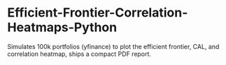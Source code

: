 # Efficient-Frontier-Correlation-Heatmaps-Python
Simulates 100k portfolios (yfinance) to plot the efficient frontier, CAL, and correlation heatmap, ships a compact PDF report.
